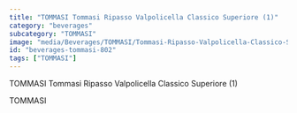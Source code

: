```yaml
---
title: "TOMMASI Tommasi Ripasso Valpolicella Classico Superiore (1)"
category: "beverages"
subcategory: "TOMMASI"
image: "media/Beverages/TOMMASI/Tommasi-Ripasso-Valpolicella-Classico-Superiore-(1).jpg"
id: "beverages-tommasi-802"
tags: ["TOMMASI"]
---
```


TOMMASI Tommasi Ripasso Valpolicella Classico Superiore (1)

TOMMASI
